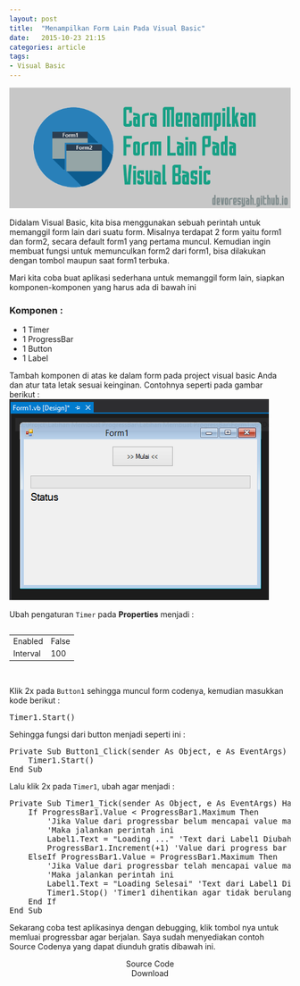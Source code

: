 ```yaml
---
layout: post
title:  "Menampilkan Form Lain Pada Visual Basic"
date:   2015-10-23 21:15
categories: article
tags:
- Visual Basic
---
```

<img class="ui centered big image" src="/img/article/menampilkan-form-lain-pada-vb.png"/>
<p>Didalam Visual Basic, kita bisa menggunakan sebuah perintah untuk memanggil form lain dari suatu form. Misalnya terdapat 2 form yaitu form1 dan form2, secara default form1 yang pertama muncul. Kemudian ingin membuat fungsi untuk memunculkan form2 dari form1, bisa dilakukan dengan tombol maupun saat form1 terbuka.</p>

<p>Mari kita coba buat aplikasi sederhana untuk memanggil form lain, siapkan komponen-komponen yang harus ada di bawah ini</p>

<h3 class="ui header">Komponen :</h3>
<ul class="ui list">
	<li>1 Timer</li>
	<li>1 ProgressBar</li>
	<li>1 Button</li>
	<li>1 Label</li>
</ul>

<p>Tambah komponen di atas ke dalam form pada project visual basic Anda dan atur tata letak sesuai keinginan. Contohnya seperti pada gambar berikut : <br/> <img class="ui centered medium image" src="/img/article/01/tata-letak.png"/></p>

<p>Ubah pengaturan <code>Timer</code> pada <b>Properties</b> menjadi :</p>
<div class="ui grid">
<div class="six wide column">
<table class="ui basic table">
	<tbody>
		<tr>
			<td>Enabled</td>
			<td>False</td>
		</tr>
		<tr>
			<td>Interval</td>
			<td>100</td>
		</tr>
	</tbody>
</table>
</div>
</div>
<br/>
<p>Klik 2x pada <code>Button1</code> sehingga muncul form codenya, kemudian masukkan kode berikut :
<pre>Timer1.Start()</pre>
Sehingga fungsi dari button menjadi seperti ini :
<pre>
Private Sub Button1_Click(sender As Object, e As EventArgs) Handles Button1.Click
    Timer1.Start()
End Sub
</pre>
</p>

<p>Lalu klik 2x pada <code>Timer1</code>, ubah agar menjadi :
<pre>
Private Sub Timer1_Tick(sender As Object, e As EventArgs) Handles Timer1.Tick
    If ProgressBar1.Value < ProgressBar1.Maximum Then
        'Jika Value dari progressbar belum mencapai value maximum
        'Maka jalankan perintah ini
        Label1.Text = "Loading ..." 'Text dari Label1 Diubah
        ProgressBar1.Increment(+1) 'Value dari progress bar terus ditambah
    ElseIf ProgressBar1.Value = ProgressBar1.Maximum Then
        'Jika Value dari progressbar telah mencapai value maximum
        'Maka jalankan perintah ini
        Label1.Text = "Loading Selesai" 'Text dari Label1 Diubah
        Timer1.Stop() 'Timer1 dihentikan agar tidak berulang lagi
    End If
End Sub
</pre>
</p>

<p>Sekarang coba test aplikasinya dengan debugging, klik tombol nya untuk memluai progressbar agar berjalan. Saya sudah menyediakan contoh Source Codenya yang dapat diunduh gratis dibawah ini.</p>
<center>
<div class="ui vertical animated primary button" tabindex="0">
  <div class="visible content"><i class="fa fa-code"></i> Source Code</div>
  <div class="hidden content" onclick="window.open('http://links4btc.blogspot.com/p/go.html?url=IGh0dHA6Ly9nb28uZ2wvVWEwWWdC','_blank');">
  	<i class="fa fa-download"></i> Download
  </div>
</div>
</center>
